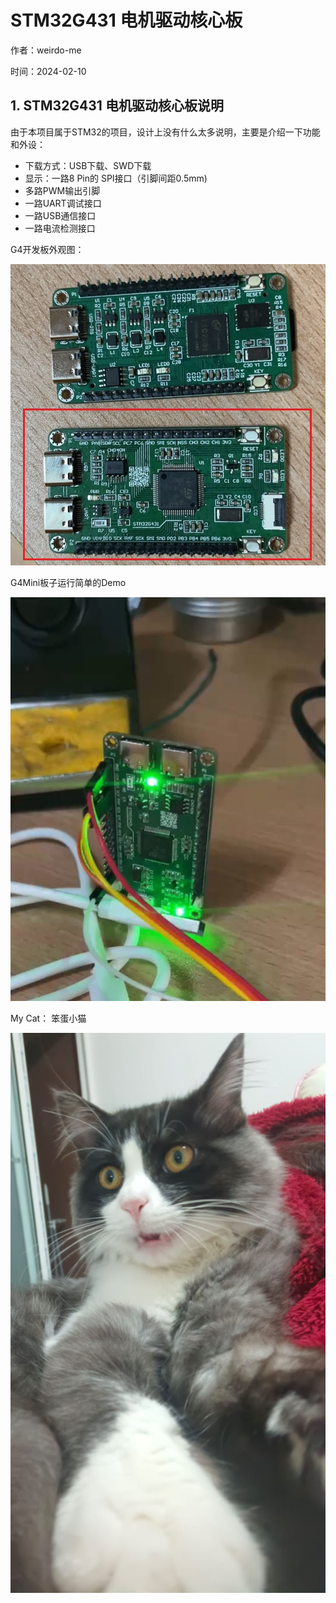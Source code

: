 # STM32G431 电机驱动核心板

作者：weirdo-me

时间：2024-02-10



## 1. STM32G431 电机驱动核心板说明

由于本项目属于STM32的项目，设计上没有什么太多说明，主要是介绍一下功能和外设：

+ 下载方式：USB下载、SWD下载
+ 显示：一路8 Pin的 SPI接口（引脚间距0.5mm)
+ 多路PWM输出引脚
+ 一路UART调试接口
+ 一路USB通信接口
+ 一路电流检测接口



G4开发板外观图：

![](https://github.com/werido-xo/G4Mini/blob/master/Image/G4Mini-compare.jpg)



G4Mini板子运行简单的Demo

![](https://github.com/werido-xo/G4Mini/blob/master/Image/G4Mini-run.jpg)



My Cat： 笨蛋小猫

![](https://github.com/werido-xo/G4Mini/blob/master/Image/Mycat.jpg)

